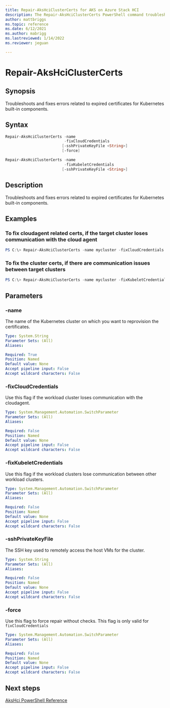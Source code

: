```yaml
---
title: Repair-AksHciClusterCerts for AKS on Azure Stack HCI
description: The Repair-AksHciClusterCerts PowerShell command troubleshoots and fixes errors related to expired certificates for Kubernetes built-in components. 
author: mattbriggs
ms.topic: reference
ms.date: 6/12/2021
ms.author: mabrigg 
ms.lastreviewed: 1/14/2022
ms.reviewer: jeguan

---
```


# Repair-AksHciClusterCerts

## Synopsis
Troubleshoots and fixes errors related to expired certificates for Kubernetes built-in components. 

## Syntax

```powershell
Repair-AksHciClusterCerts -name 
                          -fixCloudCredentials
                         [-sshPrivateKeyFile <String>] 
                         [-force]
```

```powershell
Repair-AksHciClusterCerts -name 
                          -fixKubeletCredentials
                         [-sshPrivateKeyFile <String>] 
```

## Description
Troubleshoots and fixes errors related to expired certificates for Kubernetes built-in components. 

## Examples

### To fix cloudagent related certs, if the target cluster loses communication with the cloud agent

```powershell
PS C:\> Repair-AksHciClusterCerts -name mycluster -fixCloudCredentials
```

### To fix the cluster certs, if there are communication issues between target clusters

```powershell
PS C:\> Repair-AksHciClusterCerts -name mycluster -fixKubeletCredentials
```

## Parameters

### -name
The name of the Kubernetes cluster on which you want to reprovision the certificates.

```yaml
Type: System.String
Parameter Sets: (All)
Aliases:

Required: True
Position: Named
Default value: None
Accept pipeline input: False
Accept wildcard characters: False
```

### -fixCloudCredentials
Use this flag if the workload cluster loses communication with the cloudagent.

```yaml
Type: System.Management.Automation.SwitchParameter
Parameter Sets: (All)
Aliases:

Required: False
Position: Named
Default value: None
Accept pipeline input: False
Accept wildcard characters: False
```

### -fixKubeletCredentials
Use this flag if the workload clusters lose communication between other workload clusters.

```yaml
Type: System.Management.Automation.SwitchParameter
Parameter Sets: (All)
Aliases:

Required: False
Position: Named
Default value: None
Accept pipeline input: False
Accept wildcard characters: False
```


### -sshPrivateKeyFile
The SSH key used to remotely access the host VMs for the cluster.

```yaml
Type: System.String
Parameter Sets: (All)
Aliases:

Required: False
Position: Named
Default value: None
Accept pipeline input: False
Accept wildcard characters: False
```

### -force
Use this flag to force repair without checks. This flag is only valid for `fixCloudCredentials`

```yaml
Type: System.Management.Automation.SwitchParameter
Parameter Sets: (All)
Aliases:

Required: False
Position: Named
Default value: None
Accept pipeline input: False
Accept wildcard characters: False
```

## Next steps

[AksHci PowerShell Reference](index.md)
